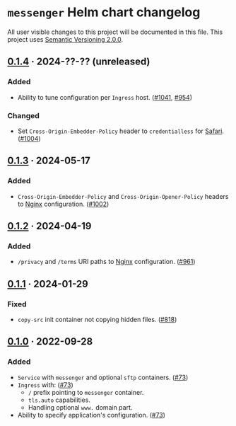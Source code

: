 `messenger` Helm chart changelog
================================

All user visible changes to this project will be documented in this file. This project uses [Semantic Versioning 2.0.0].




## [0.1.4] · 2024-??-?? (unreleased)
[0.1.4]: https://github.com/team113/messenger/tree/helm%2Fmessenger%2F0.1.4/helm/messenger

### Added

- Ability to tune configuration per `Ingress` host. ([#1041], [#954])

### Changed

- Set `Cross-Origin-Embedder-Policy` header to `credentialless` for [Safari]. ([#1004])

[#954]: https://github.com/team113/messenger/issues/954
[#1004]: https://github.com/team113/messenger/pull/1004
[#1041]: https://github.com/team113/messenger/pull/1041




## [0.1.3] · 2024-05-17
[0.1.3]: https://github.com/team113/messenger/tree/helm%2Fmessenger%2F0.1.3/helm/messenger

### Added

- `Cross-Origin-Embedder-Policy` and `Cross-Origin-Opener-Policy` headers to [Nginx] configuration. ([#1002])

[#1002]: https://github.com/team113/messenger/pull/1002




## [0.1.2] · 2024-04-19
[0.1.2]: https://github.com/team113/messenger/tree/helm%2Fmessenger%2F0.1.2/helm/messenger

### Added

- `/privacy` and `/terms` URI paths to [Nginx] configuration. ([#961])

[#961]: https://github.com/team113/messenger/pull/961




## [0.1.1] · 2024-01-29
[0.1.1]: https://github.com/team113/messenger/tree/helm%2Fmessenger%2F0.1.1/helm/messenger

### Fixed

- `copy-src` init container not copying hidden files. ([#818])

[#818]: https://github.com/team113/messenger/pull/818




## [0.1.0] · 2022-09-28
[0.1.0]: https://github.com/team113/messenger/tree/helm%2Fmessenger%2F0.1.0/helm/messenger

### Added

- `Service` with `messenger` and optional `sftp` containers. ([#73])
- `Ingress` with: ([#73])
    - `/` prefix pointing to `messenger` container.
    - `tls.auto` capabilities.
    - Handling optional `www.` domain part.
- Ability to specify application's configuration. ([#73])

[#73]: https://github.com/team113/messenger/pull/73




[Nginx]: https://nginx.org
[Safari]: https://www.apple.com/safari
[Semantic Versioning 2.0.0]: https://semver.org
